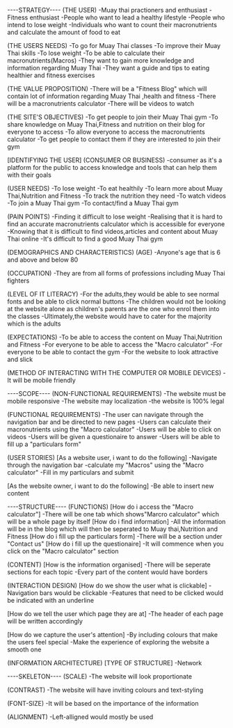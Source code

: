 ----STRATEGY----
(THE USER)
-Muay thai practioners and enthusiast
-Fitness enthusiast
-People who want to lead a healthy lifestyle
-People who intend to lose weight
-Individuals who want to count their macronutrients and calculate the amount of food to eat

(THE USERS NEEDS)
-To go for Muay Thai classes
-To improve their Muay Thai skills
-To lose weight
-To be able to calculate their macronutrients(Macros)
-They want to gain more knowledge and information regarding Muay Thai
-They want a guide and tips to eating healthier and fitness exercises

(THE VALUE PROPOSITION)
-There will be a "Fitness Blog" which will contain lot of information regarding Muay Thai ,health and fitness 
-There will be a macronutrients calculator
-There will be videos to watch

(THE SITE'S OBJECTIVES)
-To get people to join their Muay Thai gym
-To share knowledge on Muay Thai,Fitness and nutrition on their blog for everyone to access
-To  allow everyone to access the macronutrients calculator
-To get people to contact them if they are interested to join their gym

[IDENTIFYING THE USER]
(CONSUMER OR BUSINESS)
-consumer as it's a platform for the public to access knowledge and tools that can help them with their goals

(USER NEEDS)
-To lose weight
-To eat healthily
-To learn more about Muay Thai,Nutrition and Fitness
-To track the nutrition they need
-To watch videos 
-To join a Muay Thai gym
-To contact/find a Muay Thai gym

(PAIN POINTS)
-Finding it difficult to lose weight
-Realising that it is hard to find an accurate macronutrients calculator which is accessible for everyone
-Knowing that it is difficult to find videos,articles and content about Muay Thai online
-It's difficult to find a good Muay Thai gym

(DEMOGRAPHICS AND CHARACTERISTICS)
(AGE)
-Anyone's age that is 6 and above and below 80

(OCCUPATION)
-They are from all forms of professions including Muay Thai fighters

(LEVEL OF IT LITERACY)
-For the adults,they would be able to see normal fonts and be able to click normal buttons
-The children would not be looking at the website alone as children's parents are the one who enrol them into the classes
-Ultimately,the website would have to cater for the majority which is the adults

(EXPECTATIONS)
-To be able to access the content on Muay Thai,Nutrition and Fitness
-For everyone to be able to access the "Macro calculator"
-For everyone to be able to contact the gym
-For the website to look attractive and slick

(METHOD OF INTERACTING WITH THE COMPUTER OR MOBILE DEVICES)
-It will be mobile friendly


----SCOPE----
(NON-FUNCTIONAL REQUIREMENTS)
-The website must be mobile responsive
-The website may localization
-the website is 100% legal

(FUNCTIONAL REQUIREMENTS)
-The user can navigate through the navigation bar and be directed to new pages
-Users can calculate their macronutrients using the "Macro calculator"
-Users will be able to click on videos
-Users will be given a questionaire to answer
-Users will be able to fill up a "particulars form"

(USER STORIES)
[As a website user, i want to do the following]
-Navigate through the navigation bar
-calculate my "Macros" using the "Macro calculator"
-Fill in my particulars and submit


[As the website owner, i want to do the following]
-Be able to insert new content 


----STRUCTURE----
(FUNCTIONS)
[How do i access the "Macro calculator"]
-There will be one tab which shows"Marcro calculator" which will be a whole page by itself
[How do i find information]
-All the information will be in the blog which will then be seperated to Muay thai,Nutrition and Fitness
[How do i fill up the particulars form]
-There will be a section under "Contact us"
[How do i fill up the questionaire]
-It will commence when you click on the "Macro calculator" section

(CONTENT)
[How is the information organised]
-There will be seperate sections for each topic 
-Every part of the content would have borders

(INTERACTION DESIGN)
[How do we show the user what is clickable]
-Navigation bars would be clickable
-Features that need to be clicked would be indicated with an underline

[How do we tell the user which page they are at]
-The header of each page will be written accordingly

[How do we capture the user's attention]
-By including colours that make the users feel special
-Make the experience of exploring the website a smooth one

(INFORMATION ARCHITECTURE)
[TYPE OF STRUCTURE]
-Network

----SKELETON----
(SCALE)
-The website will look proportionate

(CONTRAST)
-The website will have inviting colours and text-styling

(FONT-SIZE)
-It will be based on the importance of the information 

(ALIGNMENT)
-Left-alligned would mostly be used
